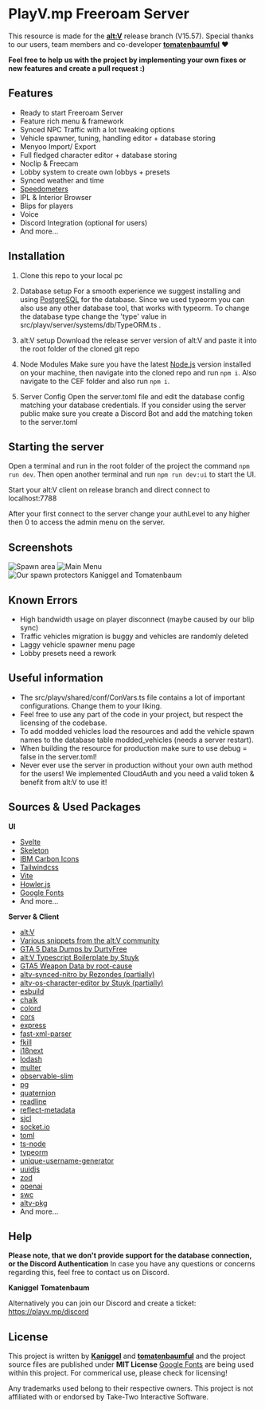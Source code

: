 # PlayV.mp Freeroam Server

This resource is made for the **[alt:V](https://altv.mp/)** release branch (V15.57).
Special thanks to our users, team members and co-developer **[tomatenbaumful](https://github.com/tomatenbaumful)** :heart:

**Feel free to help us with the project by implementing your own fixes or new features and create a pull request :)**

## Features

- Ready to start Freeroam Server
- Feature rich menu & framework
- Synced NPC Traffic with a lot tweaking options
- Vehicle spawner, tuning, handling editor + database storing
- Menyoo Import/ Export
- Full fledged character editor + database storing
- Noclip & Freecam
- Lobby system to create own lobbys + presets
- Synced weather and time
- [Speedometers](https://github.com/MyHwu9508/altv-os-speedometer-collection)
- IPL & Interior Browser
- Blips for players
- Voice
- Discord Integration (optional for users)
- And more...

## Installation

1. Clone this repo to your local pc

2. Database setup
   For a smooth experience we suggest installing and using [PostgreSQL](https://www.postgresql.org/download/) for the database. Since we used typeorm you can also use any other database tool, that works with typeorm. To change the database type change the 'type' value in src/playv/server/systems/db/TypeORM.ts .

3. alt:V setup
   Download the release server version of alt:V and paste it into the root folder of the cloned git repo

4. Node Modules
   Make sure you have the latest [Node.js](https://nodejs.org/en) version installed on your machine, then
   navigate into the cloned repo and run `npm i`. Also navigate to the CEF folder and also run `npm i`.

5. Server Config
   Open the server.toml file and edit the database config matching your database credentials. If you consider using the server public make sure you create a Discord Bot and add the matching token to the server.toml

## Starting the server

Open a terminal and run in the root folder of the project the command `npm run dev`. Then open another terminal and run `npm run dev:ui` to start the UI.

Start your alt:V client on release branch and direct connect to localhost:7788

After your first connect to the server change your authLevel to any higher then 0 to access the admin menu on the server.

## Screenshots

![Spawn area](https://i.imgur.com/Wi6l4aS.jpg) ![Main Menu](https://i.imgur.com/YSK0sqQ.png)
![Our spawn protectors Kaniggel and Tomatenbaum](https://i.imgur.com/6PiYD1M.jpg)

## Known Errors

- High bandwidth usage on player disconnect (maybe caused by our blip sync)
- Traffic vehicles migration is buggy and vehicles are randomly deleted
- Laggy vehicle spawner menu page
- Lobby presets need a rework

## Useful information

- The src/playv/shared/conf/ConVars.ts file contains a lot of important configurations. Change them to your liking.
- Feel free to use any part of the code in your project, but respect the licensing of the codebase.
- To add modded vehicles load the resources and add the vehicle spawn names to the database table modded_vehicles (needs a server restart).
- When building the resource for production make sure to use debug = false in the server.toml!
- Never ever use the server in production without your own auth method for the users! We implemented CloudAuth and you need a valid token & benefit from alt:V to use it!

## Sources & Used Packages

**UI**

- [Svelte](https://svelte.dev/)
- [Skeleton](https://www.skeleton.dev/)
- [IBM Carbon Icons](https://icones.js.org/collection/carbon)
- [Tailwindcss](https://tailwindcss.com/)
- [Vite](https://vitejs.dev/)
- [Howler.js](https://howlerjs.com/)
- [Google Fonts](https://fonts.google.com/)
- And more...

**Server & Client**

- [alt:V](https://altv.mp/#/)
- [Various snippets from the alt:V community](https://discord.com/channels/371265202378899476/1019653489309274222)
- [GTA 5 Data Dumps by DurtyFree](https://github.com/DurtyFree/gta-v-data-dumps)
- [alt:V Typescript Boilerplate by Stuyk](https://github.com/Stuyk/altv-typescript)
- [GTA5 Weapon Data by root-cause](https://gist.github.com/root-cause/3f29d38179b12245a003fb4fff615335)
- [altv-synced-nitro by Rezondes (partially)](https://github.com/Cops-and-Crimes/altv-synced-nitro)
- [altv-os-character-editor by Stuyk (partially)](https://github.com/Stuyk/altv-os-character-editor)
- [esbuild](https://esbuild.github.io/)
- [chalk](https://www.npmjs.com/package/chalk)
- [colord](https://www.npmjs.com/package/colord)
- [cors](https://www.npmjs.com/package/cors)
- [express](https://www.npmjs.com/package/express)
- [fast-xml-parser](https://www.npmjs.com/package/fast-xml-parser)
- [fkill](https://www.npmjs.com/package/fkill)
- [i18next](https://www.npmjs.com/package/i18next)
- [lodash](https://www.npmjs.com/package/lodash)
- [multer](https://www.npmjs.com/package/multer)
- [observable-slim](https://www.npmjs.com/package/observable-slim)
- [pg](https://www.npmjs.com/package/pg)
- [quaternion](https://www.npmjs.com/package/quaternion)
- [readline](https://www.npmjs.com/package/readline)
- [reflect-metadata](https://www.npmjs.com/package/reflect-metadata)
- [sjcl](https://www.npmjs.com/package/sjcl)
- [socket.io](https://www.npmjs.com/package/socket.io)
- [toml](https://www.npmjs.com/package/toml)
- [ts-node](https://www.npmjs.com/package/ts-node)
- [typeorm](https://www.npmjs.com/package/typeorm)
- [unique-username-generator](https://www.npmjs.com/package/unique-username-generator)
- [uuidjs](https://www.npmjs.com/package/uuidjs)
- [zod](https://www.npmjs.com/package/zod)
- [openai](https://www.npmjs.com/package/openai)
- [swc](https://www.npmjs.com/package/@swc/core)
- [altv-pkg](https://www.npmjs.com/package/altv-pkg)
- And more...

## Help

**Please note, that we don't provide support for the database connection, or the Discord Authentication**
In case you have any questions or concerns regarding this, feel free to contact us on Discord.

**Kaniggel**
**Tomatenbaum**

Alternatively you can join our Discord and create a ticket: https://playv.mp/discord

## License

This project is written by **[Kaniggel](https://github.com/MyHwu9508)** and **[tomatenbaumful](https://github.com/tomatenbaumful)** and the project source files are published under **MIT License**
[Google Fonts](https://fonts.google.com/) are being used within this project. For commerical use, please check for licensing!

Any trademarks used belong to their respective owners. This project is not affiliated with or endorsed by Take-Two Interactive Software.
